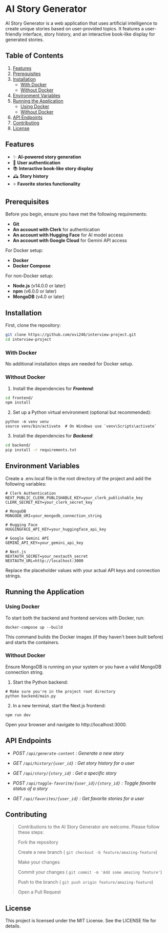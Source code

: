 # AI Story Generator

AI Story Generator is a web application that uses artificial intelligence to create unique stories based on user-provided topics. It features a user-friendly interface, story history, and an interactive book-like display for generated stories.

## Table of Contents

1. [Features](#features)
2. [Prerequisites](#prerequisites)
3. [Installation](#installation)
   - [With Docker](#with-docker)
   - [Without Docker](#without-docker)
4. [Environment Variables](#environment-variables)
5. [Running the Application](#running-the-application)
   - [Using Docker](#using-docker)
   - [Without Docker](#without-docker-1)
6. [API Endpoints](#api-endpoints)
7. [Contributing](#contributing)
8. [License](#license)

## Features

- ✨ **AI-powered story generation**
- 🔐 **User authentication**
- 📚 **Interactive book-like story display**
- 🕰 **Story history**
- ⭐ **Favorite stories functionality**

## Prerequisites

Before you begin, ensure you have met the following requirements:

-  **Git**
-  **An account with Clerk** for authentication
-  **An account with Hugging Face** for AI model access
-  **An account with Google Cloud** for Gemini API access

For Docker setup:
-  **Docker**
-  **Docker Compose**

For non-Docker setup:
-  **Node.js** (v14.0.0 or later)
-  **npm** (v6.0.0 or later)
-  **MongoDB** (v4.0 or later)

## Installation

First, clone the repository:

```bash
git clone https://github.com/ovi246/interview-project.git
cd interview-project

```
### With Docker
No additional installation steps are needed for Docker setup.

### Without Docker
1. Install the dependencies for *__Frontend__*:

```bash
cd frontend/
npm install
```

2. Set up a Python virtual environment (optional but recommended):
```
python -m venv venv
source venv/bin/activate  # On Windows use `venv\Scripts\activate`
```

3. Install the dependencies for *__Backend__*:

```bash
cd backend/
pip install -r requirements.txt
```

## Environment Variables
Create a .env.local file in the root directory of the project and add the following variables:
```
# Clerk Authentication
NEXT_PUBLIC_CLERK_PUBLISHABLE_KEY=your_clerk_publishable_key
CLERK_SECRET_KEY=your_clerk_secret_key

# MongoDB
MONGODB_URI=your_mongodb_connection_string

# Hugging Face
HUGGINGFACE_API_KEY=your_huggingface_api_key

# Google Gemini API
GEMINI_API_KEY=your_gemini_api_key

# Next.js
NEXTAUTH_SECRET=your_nextauth_secret
NEXTAUTH_URL=http://localhost:3000
```
Replace the placeholder values with your actual API keys and connection strings.

## Running the Application
### Using Docker
To start both the backend and frontend services with Docker, run:

```
docker-compose up --build
```
This command builds the Docker images (if they haven't been built before) and starts the containers.

### Without Docker
Ensure MongoDB is running on your system or you have a valid MongoDB connection string.

1. Start the Python backend:
```
# Make sure you're in the project root directory
python backend/main.py
```

2. In a new terminal, start the Next.js frontend:
```
npm run dev
```

Open your browser and navigate to http://localhost:3000.

## API Endpoints

* _POST `/api/generate-content` : Generate a new story_

* _GET `/api/history/{user_id}` : Get story history for a user_

* _GET `/api/story/{story_id}` : Get a specific story_

* _POST `/api/toggle-favorite/{user_id}/{story_id}` : Toggle favorite status of a story_

* _GET `/api/favorites/{user_id}` : Get favorite stories for a user_


## Contributing
> Contributions to the AI Story Generator are welcome. Please follow these steps:
> 
> Fork the repository
> 
> Create a new branch ( `git checkout -b feature/amazing-feature`)
> 
> Make your changes
> 
> Commit your changes ( `git commit -m 'Add some amazing feature'`)
> 
> Push to the branch ( `git push origin feature/amazing-feature`)
> 
> Open a Pull Request


## License
This project is licensed under the MIT License. See the LICENSE file for details.
